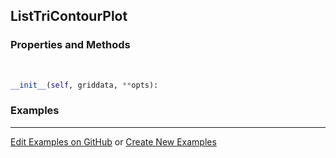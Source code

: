 ## <a id="McUtils.Plots.Plots.ListTriContourPlot">ListTriContourPlot</a>


### Properties and Methods
<a id="McUtils.Plots.Plots.ListTriContourPlot.__init__">&nbsp;</a>
```python
__init__(self, griddata, **opts): 
```

### Examples


___

[Edit Examples on GitHub](https://github.com/McCoyGroup/References/edit/gh-pages/Documentation/examples/McUtils/Plots/Plots/ListTriContourPlot.md) or 
[Create New Examples](https://github.com/McCoyGroup/References/new/gh-pages/?filename=Documentation/examples/McUtils/Plots/Plots/ListTriContourPlot.md)